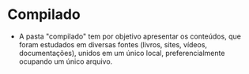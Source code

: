 # Compilado

- A pasta "compilado" tem por objetivo apresentar os conteúdos, que foram estudados em diversas fontes (livros, sites, vídeos, documentações), unidos em um único local, preferencialmente ocupando um único arquivo.